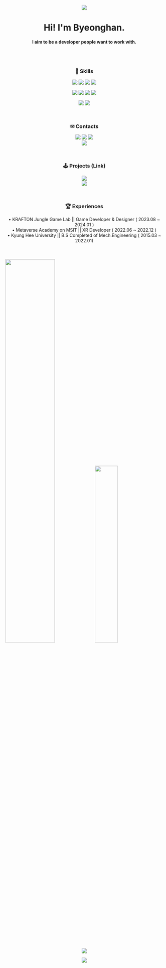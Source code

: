 <!-- Header -->
<p align="center">
  <img src="https://capsule-render.vercel.app/api?type=waving&color=gradient&height=120&section=header"/>
</p>

<!-- Desc -->
<div align="center">
<h1><b>Hi! I'm Byeonghan.</b></h1>
<h4><b>I aim to be a developer people want to work with.</b></h4>
</div>
<br/><br/>

<!-- Skills -->
<h3 align="center"><b> 🚀 Skills </b></h3>

<p align="center">
  <img src="https://img.shields.io/badge/C%23-239120?style=for-the-badge&logo=csharp&logoColor=white"/>
  <img src="https://img.shields.io/badge/Unity-FFFFFF?style=for-the-badge&logo=unity&logoColor=black"/>
  <img src="https://img.shields.io/badge/Photon-004480?style=for-the-badge&logo=photon&logoColor=white"/>
  <img src="https://img.shields.io/badge/Steamworks-1E1E1E?style=for-the-badge&logo=steam&logoColor=white"/>
</p>

<p align="center">
  <img src="https://img.shields.io/badge/GitHub-100000?style=for-the-badge&logo=github&logoColor=white"/>
  <img src="https://img.shields.io/badge/GIT-E44C30?style=for-the-badge&logo=git&logoColor=white"/>
  <img src="https://img.shields.io/badge/Notion-000000?style=for-the-badge&logo=notion&logoColor=white"/>
  <img src="https://img.shields.io/badge/Miro-050038?style=for-the-badge&logo=Miro&logoColor=white"/>
</p>

<p align="center">
  <img src="https://img.shields.io/badge/Canva-%2300C4CC.svg?&style=for-the-badge&logo=Canva&logoColor=white"/>
  <img src="https://img.shields.io/badge/Figma-F24E1E?style=for-the-badge&logo=figma&logoColor=white"/>
</p>
<br/>

<!-- Contacts -->
<h3 align="center"><b> ✉ Contacts </b></h3>

<p align="center">
  <a href="mailto:qudgks7946@gmail.com"><img src="https://img.shields.io/badge/Gmail-D14836?style=for-the-badge&logo=gmail&logoColor=white"/></a>
  <a href="https://www.youtube.com/channel/UCZSAbwnrSiZCFBoG5YZhfsQ"><img src="https://img.shields.io/badge/YouTube-FF0000?style=for-the-badge&logo=youtube&logoColor=white"/></a>
    <a href="https://velog.io/@svcbn/posts"><img src="https://img.shields.io/badge/Velog-20C997?style=for-the-badge&logo=velog&logoColor=white"/></a>
  <br/>
  <a href="https://github.com/svcbn"><img src="https://hits.seeyoufarm.com/api/count/incr/badge.svg?url=https%3A%2F%2Fgithub.com%2Fsvcbn&count_bg=%23000000&title_bg=%23000000&icon=github.svg&icon_color=%23E7E7E7&title=GitHub&edge_flat=true)"/></a>
</p>
<br/>

<!-- Projects -->
<h3 align="center"><b> 🕹 Projects (Link) </b></h3>

<p align="center">
  <a href="https://store.steampowered.com/app/2735950/Necro_Rumble/"><img src="https://img.shields.io/badge/Steam-Necro_Rumble-1b2838?style=for-the-badge&logo=steam&logoColor=white"/></a>
  <br/>
  <a href="https://svcbn.notion.site/Na-Byeonghan-24ef127f11be4b2197ef12cc4c744181?pvs=4"><img src="https://img.shields.io/badge/Notion_Portfolio-191919?style=for-the-badge&logo=notion&logoColor=white"/>
  </a>
</p>
  <br/>

<!-- Experiences -->
<h3 align="center"><b> 🏆 Experiences </b></h3>
<div align="center">
  • KRAFTON Jungle Game Lab || Game Developer & Designer ( 2023.08 ~ 2024.01 )
  <br/>
  • Metaverse Academy on MSIT || XR Developer ( 2022.06 ~ 2022.12 )
  <br/>
  • Kyung Hee University || B.S Completed of Mech.Engineering ( 2015.03 ~ 2022.01)
</div>
<br/><br/><br/>

<!-- GitHub stats -->
<a href="https://github.com/anuraghazra/github-readme-stats">
  <img src="https://github-readme-stats.vercel.app/api?username=svcbn&show_icons=true&theme=omni&hide_border=true&count_private=true" width=56% /></a>
<a href="https://github.com/anuraghazra/github-readme-stats">
    <img src="https://github-readme-stats.vercel.app/api/top-langs/?username=svcbn&layout=donut&show_icons=true&theme=omni&hide_border=true&count_private=true" width=38% /></a>

<!-- BOJ stats -->
<p align="center">
  <a href="https://solved.ac/svcbn"><img src="http://mazassumnida.wtf/api/v2/generate_badge?boj=svcbn"/></a>
</p>

<!-- Footer -->
<p align="center">
  <img src="https://capsule-render.vercel.app/api?type=waving&color=gradient&height=150&section=footer"/>
</p>
